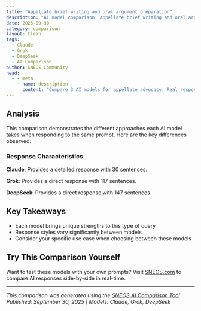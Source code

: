 ```yaml
---
title: "Appellate brief writing and oral argument preparation"
description: "AI model comparison: Appellate brief writing and oral argument preparation..."
date: 2025-09-30
category: comparison
layout: Clean
tags:
  - Claude
  - Grok
  - DeepSeek
  - AI Comparison
author: SNEOS Community
head:
  - - meta
    - name: description
      content: "Compare 3 AI models for appellate advocacy. Real responses from Claude, Grok, DeepSeek with detailed analysis."
---
```


<ChatComparison
  title="Appellate brief writing and oral argument preparation"
  prompt="Appellate brief writing and oral argument preparation"
  :responses='{
    "Claude": "# Appellate Brief Writing and Oral Argument Preparation\n\n## I. APPELLATE BRIEF WRITING\n\n### A. Pre-Writing Preparation\n\n**1. Record Review**\n- Read the entire record methodically\n- Create a chronological timeline of events\n- Identify all relevant legal proceedings\n- Note procedural posture and standards of review\n- Flag key testimony, exhibits, and rulings\n\n**2. Legal Research Strategy**\n- Identify all legal issues on appeal\n- Research controlling jurisdiction\u0027s law first\n- Look for recent developments or circuit splits\n- Find cases with similar facts and procedural posture\n- Research secondary sources for broader context\n\n**3. Standard of Review Analysis**\n- Determine applicable standard for each issue\n- De novo (legal questions, constitutional issues)\n- Clear error (factual findings)\n- Abuse of discretion (discretionary rulings)\n- Tailor arguments to the standard\n\n### B. Brief Structure and Components\n\n**1. Cover Page and Table of Contents**\n- Follow court rules precisely\n- Include table of authorities with accurate page citations\n- Use parallel citations where required\n\n**2. Jurisdictional Statement**\n- Cite specific statutory authority\n- Include relevant dates and procedural requirements\n- Address timeliness of appeal\n\n**3. Issues Presented**\n- Lead with your strongest issue\n- Frame issues favorably but fairly\n- Make them specific to your case\n- Use question format that suggests the answer\n\n**4. Statement of the Case**\n- Procedural history in chronological order\n- Identify what ruling is being appealed\n- Note preservation of issues for appeal\n- Be concise but complete\n\n**5. Statement of Facts**\n- Tell a compelling, coherent story\n- Use only record evidence with citations\n- Include unfavorable facts honestly\n- Organize chronologically or topically\n- Emphasize facts supporting your legal arguments\n\n### C. Argument Section Best Practices\n\n**1. Organization**\n- Use clear, descriptive headings\n- Lead with strongest arguments\n- Address threshold issues first\n- Use logical progression\n\n**2. Legal Analysis Framework**\n- State the rule clearly\n- Explain the rule\u0027s application\n- Apply facts to law\n- Address counterarguments\n- Draw clear conclusions\n\n**3. Persuasive Writing Techniques**\n- Use active voice\n- Write clear, concise sentences\n- Employ strong topic sentences\n- Use transitions between sections\n- Cite authority parenthetically when possible\n\n**4. Case Analysis**\n- Distinguish adverse authority meaningfully\n- Analogize favorable cases effectively\n- Explain policy rationales\n- Address binding vs. persuasive authority\n- Update research before filing\n\n### D. Conclusion and Prayer for Relief\n\n- Summarize key points briefly\n- State specific relief requested\n- Be realistic about available remedies\n\n## II. ORAL ARGUMENT PREPARATION\n\n### A. Pre-Argument Preparation\n\n**1. Know Your Case Inside Out**\n- Memorize key facts and record citations\n- Understand every case cited in briefs\n- Prepare for questions about any issue raised\n- Know the procedural history thoroughly\n\n**2. Anticipate Questions**\n- Review transcripts of previous arguments (if available)\n- Research judges\u0027 backgrounds and judicial philosophies\n- Prepare answers to hardest possible questions\n- Practice conceding points you cannot win\n\n**3. Outline Preparation**\n- Create brief outline (not script)\n- Plan opening statement (2-3 sentences)\n- Identify 2-3 key points maximum\n- Prepare flexible conclusion\n- Practice transitions between topics\n\n### B. Argument Strategy\n\n**1. Opening**\n- State who you represent\n- Preview your argument briefly\n- Lead with your strongest point\n- Be prepared to be interrupted immediately\n\n**2. Main Argument**\n- Focus on legal standards and their application\n- Use facts strategically to support legal points\n- Address the court\u0027s concerns directly\n- Distinguish rather than attack adverse authority\n\n**3. Handling Questions**\n- Listen carefully to the complete question\n- Answer directly and honestly\n- If you don\u0027t know, say so and offer to supplement\n- Use questions as opportunities to reinforce themes\n- Don\u0027t argue with judges\n\n**4. Rebuttal (Appellant Only)**\n- Reserve time at opening\n- Address only new points raised by appellee\n- Be brief and focused\n- End on a strong note\n\n### C. Delivery and Presentation\n\n**1. Physical Presentation**\n- Maintain good posture at podium\n- Make appropriate eye contact\n- Use natural gestures\n- Speak clearly and at appropriate pace\n- Dress professionally",
    "Grok": "Preparing an appellate brief and oral argument are critical components of the appellate process in legal practice. Both require meticulous attention to detail, persuasive writing or speaking, and a deep understanding of the law and the record on appeal. Below is a comprehensive guide to help you with appellate brief writing and oral argument preparation.\n\n---\n\n### **Appellate Brief Writing**\n\nAn appellate brief is a written document submitted to an appellate court to persuade the court to affirm, reverse, or modify a lower court\u2019s decision. The brief must be clear, concise, and compelling while adhering to court rules and procedural requirements.\n\n#### **1. Understand the Purpose and Audience**\n- **Purpose**: Your brief aims to convince the appellate court that the lower court erred (if you\u2019re the appellant) or that the decision was correct (if you\u2019re the appellee).\n- **Audience**: Write for appellate judges who are familiar with the law but may not know the specific facts of your case. Avoid jargon or overly technical language unless necessary.\n\n#### **2. Familiarize Yourself with Court Rules**\n- Review the specific rules of the appellate court (e.g., formatting, page limits, deadlines, citation styles, etc.). This is often found in the court\u2019s local rules or in resources like the Federal Rules of Appellate Procedure (FRAP) if appealing in federal court.\n- Ensure compliance with requirements for fonts, margins, word counts, and the number of copies to submit.\n\n#### **3. Structure of an Appellate Brief**\nWhile the exact structure may vary by jurisdiction, a typical appellate brief includes the following sections:\n\n- **Cover Page**: Includes the case name, court, docket number, title of the brief (e.g., \u201CAppellant\u2019s Opening Brief\u201D), and the names of counsel.\n- **Table of Contents**: Lists sections and page numbers.\n- **Table of Authorities**: Lists statutes, cases, and other legal authorities cited, with page references.\n- **Statement of Jurisdiction**: Explains why the appellate court has jurisdiction over the case.\n- **Statement of Issues Presented**: Frames the legal questions on appeal clearly and succinctly.\n- **Statement of the Case**: Summarizes the procedural history and relevant facts, citing to the record on appeal.\n- **Summary of Argument**: Provides a concise overview of your main arguments.\n- **Argument**: The heart of the brief, where you present legal reasoning, supported by case law, statutes, and the record. Break this into subsections for each issue.\n  - Start with a clear thesis or heading for each issue.\n  - Use the IRAC method (Issue, Rule, Application, Conclusion) or a similar structure.\n  - Anticipate counterarguments and address them.\n- **Conclusion**: Summarizes the relief sought (e.g., reversal, affirmance, remand).\n- **Appendix (if required)**: Includes key documents from the record, if permitted or required by the court.\n\n#### **4. Writing Tips**\n- **Be Clear and Concise**: Avoid unnecessary detail or repetition. Stick to the issues that matter.\n- **Focus on the Standard of Review**: Address the appropriate standard (e.g., de novo for legal questions, abuse of discretion for procedural issues, clear error for factual findings) as it significantly affects how the court evaluates your arguments.\n- **Cite the Record Accurately**: Every factual assertion must be supported by a citation to the trial court record (transcripts, exhibits, etc.).\n- **Use Persuasive Language**: Frame your arguments to appeal to logic and fairness, but avoid emotional appeals unless relevant (e.g., in certain constitutional or civil rights cases).\n- **Proofread**: Errors in grammar, spelling, or citation can undermine credibility. Use tools like Grammarly or Bluebook citation checkers, and have colleagues review your work.\n\n#### **5. Types of Briefs**\n- **Opening Brief (Appellant)**: Identifies errors in the lower court\u2019s decision and argues for reversal or modification.\n- **Response Brief (Appellee)**: Defends the lower court\u2019s decision and counters the appellant\u2019s arguments.\n- **Reply Brief (Appellant)**: Responds to the appellee\u2019s arguments and reinforces the opening brief. Keep it focused and avoid raising new issues unless permitted by the court.\n\n---\n\n### **Oral Argument Preparation**\n\nOral argument is your opportunity to present your case directly to the appellate judges, clarify points from your brief, and respond to their questions. While not all cases are granted oral argument (some are decided solely on the briefs), preparation is essential when it is scheduled.\n\n#### **1. Understand the Purpose**\n- Oral argument is not a full rehash of your brief. It\u2019s a chance to highlight key issues, address judicial concerns, and demonstrate command of the case.\n- Judges often use oral argument to test the strength of your position through pointed questions.\n\n#### **2. Know the Court and Judges**\n- Research the panel of judges hearing your case. Review their past opinions to understand their judicial philosophies or how they\u2019ve ruled on similar issues.\n- Be aware of the court\u2019s customs (e.g., time limits, whether they interrupt frequently, etc.).\n\n#### **3. Preparation Steps**\n- **Review the Record and Briefs**: Be intimately familiar with the trial court record, your brief, the opposing party\u2019s brief, and any relevant case law or statutes.\n- **Prepare a Roadmap**: Create an outline of your main points, focusing on 2-3 key issues. Start with a brief introduction (1-2 minutes) summarizing your position and what you\u2019ll cover.\n- **Anticipate Questions**: Think about weaknesses in your case or areas where judges might seek clarification. Prepare concise, direct answers.\n  - Common topics include factual disputes, legal precedents, policy implications, and the remedy you seek.\n- **Practice**: Conduct moot court sessions with colleagues acting as judges. Simulate tough questioning to build confidence and refine your responses.\n- **Prepare for Time Limits**: Most appellate courts allocate limited time (e.g., 10-30 minutes per side). Practice delivering your argument within this constraint, reserving time for questions.\n- **Know the Opposition\u2019s Arguments**: Be ready to address points from the opposing brief without appearing defensive.\n\n#### **4. Delivery Tips During Oral Argument**\n- **Be Respectful and Professional**: Address judges as \u201CYour Honor\u201D and remain courteous, even under tough questioning.\n- **Listen to Questions**: Answer directly and honestly. If you don\u2019t know an answer, admit it and offer to provide a supplemental filing if appropriate.\n- **Stay on Point**: Avoid tangents. If a judge interrupts, stop immediately and respond to their inquiry.\n- **Be Concise**: Get to the heart of your argument quickly. Avoid reading from a script\u2014engage with the court.\n- **Use Visual Aids (if permitted)**: Some courts allow charts or diagrams to clarify complex points. Ensure they are clear and relevant.\n- **Close Strongly**: End with a clear statement of the relief you seek (e.g., \u201CWe respectfully request that this court reverse the lower court\u2019s decision and remand for a new trial.\u201D)\n\n#### **5. Common Mistakes to Avoid**\n- Failing to concede weak points (judges appreciate honesty).\n- Arguing outside the record or raising new issues not in your brief.\n- Being overly argumentative or confrontational with the court.\n- Ignoring time limits or failing to prioritize key issues.\n\n---\n\n### **Additional Tips for Both Brief Writing and Oral Argument**\n- **Know the Standard of Review**: This shapes how the court evaluates the lower court\u2019s decision and must guide your arguments in both written and oral formats.\n- **Focus on Preservation of Issues**: Ensure the issues you raise on appeal were properly preserved in the trial court (e.g., through objections or motions), or argue why the court should consider them despite lack of preservation (e.g., plain error doctrine).\n- **Ethics and Candor**: Be truthful and forthright in your representations to the court. Misrepresenting facts or law can lead to sanctions or loss of credibility.\n- **Leverage Amicus Briefs (if applicable)**: If your case has broader societal or legal implications, consider seeking support from amicus curiae (\u201Cfriend of the court\u201D) briefs by interested parties.\n\n---\n\n### **Resources and Tools**\n- **Citation Guides**: Use The Bluebook for legal citations in the U.S., or follow the court\u2019s preferred citation style.\n- **Legal Research Platforms**: Westlaw, LexisNexis, or Bloomberg Law for case law, statutes, and secondary sources.\n- **Writing Guides**: \u201CPoint Made: How to Write Like the Nation\u2019s Top Advocates\u201D by Ross Guberman for persuasive legal writing tips.\n- **Oral Argument Practice**: Watch archived appellate arguments (many courts, like the U.S. Supreme Court, post recordings online) to observe effective techniques.\n\n---\n\nBy focusing on clear, persuasive communication and thorough preparation, you can maximize your chances of success in appellate brief writing and oral argument. If you have a specific case or issue in mind, feel free to provide more details, and I can tailor further advice!",
    "DeepSeek": "Of course. This is a comprehensive guide to appellate brief writing and oral argument preparation. Mastering these two skills is the pinnacle of appellate advocacy.\n\n---\n\n### Part 1: Appellate Brief Writing\n\nThe appellate brief is your primary tool for persuading the court. The judges will have read your brief (in an ideal world) before oral argument, and it forms the foundation of their understanding and decision-making.\n\n#### A. The Golden Rules\n1.  **Know Your Audience:** You are writing for busy, intelligent generalists. They are legal experts but not necessarily experts in your specific area of law. Assume they have read the lower court\u0027s opinion but have not memorized the record.\n2.  **Tell a Compelling Story:** The law is important, but judges are human. Frame your case within a simple, persuasive narrative that makes the court *want* to rule in your favor.\n3.  **Clarity and Brevity are Paramount:** Remove every unnecessary word. Use short sentences and active voice. A clear, concise brief is a powerful brief.\n4.  **Candor is Critical:** Acknowledge unfavorable facts and law. If you ignore a weakness, your opponent will exploit it, and you will lose credibility with the court. Instead, frame the weakness in the light most favorable to your client or distinguish it.\n\n#### B. The Anatomy of a Brief (Federal Model)\n**1. Questions Presented (or Statement of Issues)**\n*   This is the most important part of your brief after the conclusion. Many judges read this first.\n*   **Formula:** \u0022Whether [the lower court] erred by [specific legal action] when [key facts]?\u0022\n*   **Goal:** Phrase the question to inevitably lead to your desired answer. Make it punchy and persuasive, not neutral.\n\n**2. Statement of the Case (Facts)**\n*   This is your story. Do not just list events chronologically.\n*   **Start with a powerful opening paragraph** that encapsulates your theme.\n*   **Weave in record citations** for every factual assertion. This builds credibility.\n*   **Be persuasive but accurate.** Use favorable characterizations but do not misrepresent the record.\n*   **Explain the procedural history** clearly and succinctly (what happened in the court below).\n\n**3. Summary of the Argument**\n*   This is not a mere table of contents. It is a condensed, powerful version of your full argument.\n*   Write it *last*, after you have finished the entire brief.\n*   It should be a stand-alone document that, in 1-2 pages, tells the judge exactly why you should win.\n\n**4. Standard of Review**\n*   **This is a crucial, often overlooked section.** It tells the court how much deference to give the lower court\u0027s decision.\n*   *De Novo* (no deference) for legal questions = you have a strong chance to win.\n*   \u0022Abuse of Discretion\u0022 or \u0022Clearly Erroneous\u0022 (high deference) = your task is much harder.\n*   Frame the standard of review in a way that supports your argument.\n\n**5. Argument**\n*   **Headings and Structure:** Use clear, argumentative point headings. They should be complete legal sentences that read as a outline of your winning argument.\n    *   **Main Heading:** \u0022THE DISTRICT COURT ERRED IN GRANTING SUMMARY JUDGMENT BECAUSE GENUINE ISSUES OF MATERIAL FACT EXIST REGARDING THE DEFENDANT\u0027S NEGLIGENCE.\u0022\n    *   **Subheading A:** \u0022The plaintiff presented direct evidence that the defendant ran a red light.\u0022\n*   **The CRAC/IRAC Method:**\n    *   **Conclusion:** State your point clearly at the beginning of the section.\n    *   **Rule:** State the legal rule (with a citation to binding authority).\n    *   **Application (Analysis):** This is the heart of your brief. Apply the law to your facts. Use analogies to favorable cases and distinguish unfavorable ones. Don\u0027t just say \u0022this is similar\u0022; explain *why* the similarity is legally significant.\n    *   **Conclusion:** Briefly reiterate how this point leads to your overall conclusion.\n*   **Citizenship:**\n    *   **Pin Cites:** Use pinpoint citations (e.g., \u0060*Smith v. Jones*, 123 F.3d 456, 459 (9th Cir. 1999)\u0060).\n    *   **String Cites:** Use sparingly. Lead with your strongest, most binding authority.\n    *   **Quotations:** Use block quotes sparingly. Weave short, key phrases into your own sentences.\n\n**6. Conclusion**\n*   Be specific. Don\u0027t just say \u0022reverse.\u0022 Tell the court exactly what you want it to do.\n*   *Example:* \u0022For the foregoing reasons, Appellant respectfully requests that this Court reverse the judgment of the district court and remand for a new trial.\u0022 / \u0022Appellee respectfully requests that this Court affirm the judgment below.\u0022\n\n---\n\n### Part 2: Oral Argument Preparation\n\nOral argument is not for rehashing your brief. It is a conversation with the court to address their concerns, clarify complex points, and emphasize your strongest arguments.\n\n#### A. Pre-Argument Preparation\n1.  **Know the Record Cold:** You must be able to instantly find any fact or piece of testimony the judges ask about.\n2.  **The \u0022Moot Court\u0022:** This is essential. Have colleagues (preferably those unfamiliar with the case) act as judges and pepper you with tough questions.\n    *   Focus on your weaknesses.\n    *   Practice transitioning from your prepared remarks to answering questions.\n3.  **Develop a Theme:** Your theme is the one-sentence takeaway. Everything you say should support it.\n4.  **Prepare a Argument Outline, Not a Script:**\n    *   Have a one-page outline with your 2-3 key points, the core facts, and your most important case names and citations.\n    *   Do *not* write out a speech. Reading to the court is the cardinal sin of oral advocacy.\n\n#### B. The Structure of the Argument Itself\n**1. The Opening:**\n*   \u0022May it please the Court. My name is [Your Name], and I represent [Your Client].\u0022\n*   **Lead with your theme.** In the first 30 seconds, tell the court why you should win.\n    *   *Good:* \u0022This case is about a contract that the parties wrote, the jury enforced, and the district court improperly set aside.\u0022\n    *   *Bad:* \u0022I\u0027d like to discuss three points today...\u0022\n\n**2. The Roadmap (Optional but often helpful):**\n*   Briefly tell the court how you plan to proceed. \u0022I will first address the jurisdictional issue and then turn to the merits, but I would be happy to address any questions the Court has.\u0022\n\n**3. The Body: Handling Questions**\n*   **This is the entire argument.** You will be interrupted. Welcome it.\n*   **The \u0022Bridge\u0022:** Learn to transition from a question back to your key points.\n    *   *Judge\u0027s Question:* \u0022Counselor, what about the *Smith* case?\u0022\n    *   *Your Answer:* \u0022Your Honor, *Smith* is distinguishable for three reasons... and that distinction highlights why the rule we advocate is correct because...\u0022 [Bridge to your point].\n*   **Answer the Question Directly:** If a judge asks a \u0022yes/no\u0022 question, start with \u0022yes\u0022 or \u0022no,\u0022 then explain. Do not filibuster.\n*   **Candor, Again:** If you don\u0027t know the answer, say so. Offer to provide it in a post-argument letter. If a fact or case is bad for you, acknowledge it and explain why it doesn\u0027t control.\n\n**4. The Rebuttal (for Appellant/Petitioner):**\n*   You usually get 2-5 minutes for rebuttal. Use it wisely.\n*   Do not repeat your opening. Use it for two purposes:\n    1.  To correct a significant misstatement of fact or law by your opponent.\n    2.  To answer a judge\u0027s important question that you fumbled the first time, or to reinforce your central theme.\n*   End on a powerful, thematic note that asks for specific relief.\n\n#### C. Delivery and Demeanor\n*   **Be a Professional:** Address the judges as \u0022Your Honor.\u0022 Be respectful to your opponent (\u0022My learned colleague\u0022).\n*   **Eye Contact:** Engage with all judges, not just the one asking questions.\n*   **Pace and Tone:** Speak slowly and clearly. Vary your tone to emphasize key points. Use pauses for effect.\n*   **Listen:** Pay close attention to the judges\u0027 questions. They are telling you what they are worried about.\n\n### The Synergy Between Brief and Argument\n\n*   The **brief** is your sustained, logical, documented argument.\n*   The **oral argument** is your chance to connect, emphasize, and reassure.\n*   A great brief makes oral argument easier by framing the issues favorably.\n*   A great oral argument can salvage a mediocre brief by directly addressing the court\u0027s doubts.\n\nBy mastering both the written and spoken elements of appellate advocacy, you maximize your chances of persuading the court that justice demands a ruling in your client\u0027s favor."
  }'
  published-date="13:39"
/>

## Analysis

This comparison demonstrates the different approaches each AI model takes when responding to the same prompt. Here are the key differences observed:

### Response Characteristics

**Claude**: Provides a detailed response with 30 sentences. 

**Grok**: Provides a direct response with 117 sentences. 

**DeepSeek**: Provides a direct response with 147 sentences. 

## Key Takeaways

- Each model brings unique strengths to this type of query
- Response styles vary significantly between models
- Consider your specific use case when choosing between these models

## Try This Comparison Yourself

Want to test these models with your own prompts? Visit [SNEOS.com](https://sneos.com) to compare AI responses side-by-side in real-time.

---

*This comparison was generated using the [SNEOS AI Comparison Tool](https://sneos.com)*
*Published: September 30, 2025 | Models: Claude, Grok, DeepSeek*
